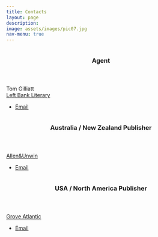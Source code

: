 ```yaml
---
title: Contacts
layout: page
description: 
image: assets/images/pic07.jpg
nav-menu: true
---
```


<!-- Main -->
<div id="main">

<!-- Separator -->
<section id="separator">
    <div class="inner" />
</section>

<!-- Contacts -->
<section id="contacts" class="spotlights">
	<section>
		<a href="https://leftbankliterary.com/" class="image">
			<img src="{% link assets/images/pic08.jpg %}" alt="" data-position="center center" />
		</a>
		<div class="content">
			<div class="inner">
				<header class="major">
					<h3>Agent</h3>
				</header>
				<p>Tom Gilliatt<br><a href="https://leftbankliterary.com/">Left Bank Literary</a></p>
				<ul class="actions">
					<li><a href="mailto:tom@leftbankliterary.com" class="button">Email</a></li>
				</ul>
			</div>
		</div>
	</section>
	<section>
		<a href="https://www.allenandunwin.com/" class="image">
			<img src="{% link assets/images/pic09.jpg %}" alt="" data-position="top center" />
		</a>
		<div class="content">
			<div class="inner">
				<header class="major">
					<h3>Australia / New Zealand Publisher</h3>
				</header>
				<p><a href="https://www.allenandunwin.com/">Allen&amp;Unwin</a></p>
				<ul class="actions">
					<li><a href="mailto:publicity@allenandunwin.com" class="button">Email</a></li>
				</ul>
			</div>
		</div>
	</section>
	<section>
		<a href="" class="image">
			<img src="{% link assets/images/pic10.jpg %}" alt="" data-position="25% 25%" />
		</a>
		<div class="content">
			<div class="inner">
				<header class="major">
					<h3>USA / North America Publisher</h3>
				</header>
				<p><a href="https://groveatlantic.com/">Grove Atlantic</a></p>
				<ul class="actions">
					<li><a href="mailto:dseager@groveatlantic.com" class="button">Email</a></li>
				</ul>
			</div>
		</div>
	</section>
</section>

</div>
